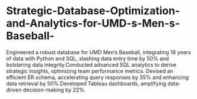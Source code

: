 # Strategic-Database-Optimization-and-Analytics-for-UMD-s-Men-s-Baseball-
Engineered a robust database for UMD Men’s Baseball, integrating 16 years of data with Python and SQL, slashing data entry time by 50% and bolstering data integrity.Conducted advanced SQL analytics to derive strategic insights, optimizing team performance metrics. Devised an efficient ER schema, accelerating query responses by 35% and enhancing data retrieval by 50%.Developed Tableau dashboards, amplifying data-driven decision-making by 22%.
